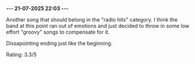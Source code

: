 <b>--- 21-07-2025 22:03 ---</b>

Another song that should belong in the "radio hits" category. I think the band at this point ran out of emotions and just decided to throw in some low effort "groovy" songs to compensate for it.

Dissapointing ending just like the beginning.

Rating: 3.3/5